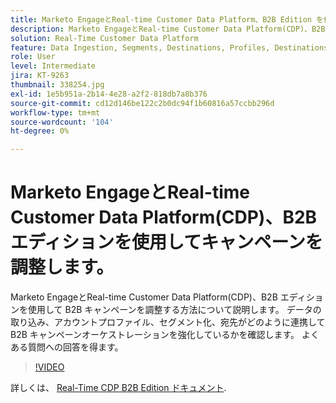 ```yaml
---
title: Marketo EngageとReal-time Customer Data Platform、B2B Edition を使用してキャンペーンを調整
description: Marketo EngageとReal-time Customer Data Platform(CDP)、B2B エディションを使用してキャンペーンを調整する方法について説明します。
solution: Real-Time Customer Data Platform
feature: Data Ingestion, Segments, Destinations, Profiles, Destinations
role: User
level: Intermediate
jira: KT-9263
thumbnail: 338254.jpg
exl-id: 1e5b951a-2b14-4e28-a2f2-818db7a8b376
source-git-commit: cd12d146be122c2b0dc94f1b60816a57ccbb296d
workflow-type: tm+mt
source-wordcount: '104'
ht-degree: 0%

---
```


# Marketo EngageとReal-time Customer Data Platform(CDP)、B2B エディションを使用してキャンペーンを調整します。

Marketo EngageとReal-time Customer Data Platform(CDP)、B2B エディションを使用して B2B キャンペーンを調整する方法について説明します。 データの取り込み、アカウントプロファイル、セグメント化、宛先がどのように連携して B2B キャンペーンオーケストレーションを強化しているかを確認します。 よくある質問への回答を得ます。

>[!VIDEO](https://video.tv.adobe.com/v/338254?quality=12&learn=on)

詳しくは、 [Real-Time CDP B2B Edition ドキュメント](https://experienceleague.adobe.com/docs/experience-platform/rtcdp/b2b-overview.html).
